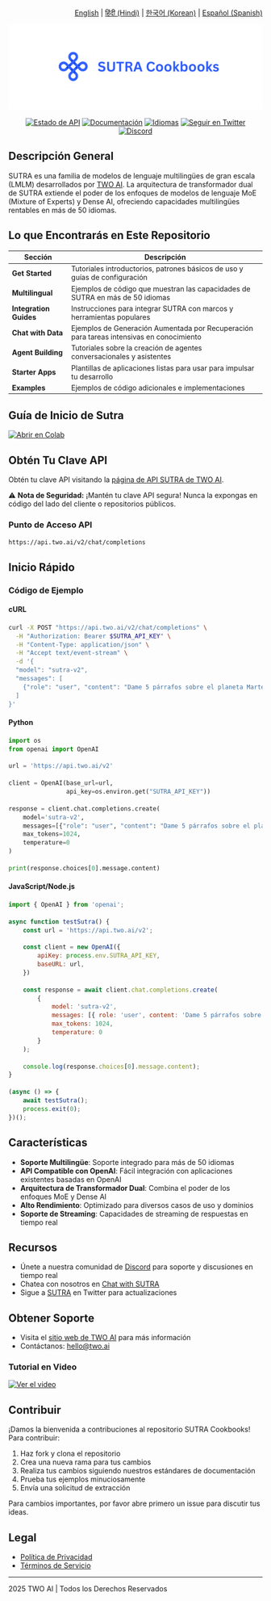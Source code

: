 <div align="right">
  <a href="README.md">English</a> |
  <a href="README.hi.md">हिंदी (Hindi)</a> |
  <a href="README.ko.md">한국어 (Korean)</a> |
  <a href="README.es.md">Español (Spanish)</a>
</div>

<p align="center">
  <img src="https://github.com/Shubhwithai/Sutra_Cookbooks/blob/main/images/SUTRA%20Cookbooks%20(1).svg" alt="SUTRA Banner" width="800"/>
</p>

<p align="center">
  <a href="https://developer.two.ai/"><img src="https://img.shields.io/badge/API-Active-success.svg" alt="Estado de API"></a>
  <a href="https://docs.two.ai/"><img src="https://img.shields.io/badge/Docs-Available-blue.svg" alt="Documentación"></a>
  <a href="https://www.two.ai/sutra"><img src="https://img.shields.io/badge/Languages-50%2B-orange.svg" alt="Idiomas"></a>
  <a href="https://x.com/sutra_dev"><img src="https://img.shields.io/twitter/follow/sutra_dev?style=social" alt="Seguir en Twitter"></a>
  <a href="https://discord.com/invite/NK9h6MFpxF"><img src="https://img.shields.io/badge/Discord-Join%20Us-7289DA?logo=discord&logoColor=white" alt="Discord"></a>
</p>

## Descripción General

SUTRA es una familia de modelos de lenguaje multilingües de gran escala (LMLM) desarrollados por [TWO AI](https://www.two.ai). La arquitectura de transformador dual de SUTRA extiende el poder de los enfoques de modelos de lenguaje MoE (Mixture of Experts) y Dense AI, ofreciendo capacidades multilingües rentables en más de 50 idiomas.

## Lo que Encontrarás en Este Repositorio

| Sección | Descripción |
|---------|-------------|
| **Get Started** | Tutoriales introductorios, patrones básicos de uso y guías de configuración |
| **Multilingual** | Ejemplos de código que muestran las capacidades de SUTRA en más de 50 idiomas |
| **Integration Guides** | Instrucciones para integrar SUTRA con marcos y herramientas populares |
| **Chat with Data** | Ejemplos de Generación Aumentada por Recuperación para tareas intensivas en conocimiento |
| **Agent Building** | Tutoriales sobre la creación de agentes conversacionales y asistentes |
| **Starter Apps** | Plantillas de aplicaciones listas para usar para impulsar tu desarrollo |
| **Examples** | Ejemplos de código adicionales e implementaciones |

## Guía de Inicio de Sutra

[![Abrir en Colab](https://colab.research.google.com/assets/colab-badge.svg)](https://colab.research.google.com/drive/1j7B8mDIU8KMZ_IB-oaL_qLqXmWYYh0Xu)


## Obtén Tu Clave API

Obtén tu clave API visitando la [página de API SUTRA de TWO AI](https://developer.two.ai/).

⚠️ **Nota de Seguridad:** ¡Mantén tu clave API segura! Nunca la expongas en código del lado del cliente o repositorios públicos.

### Punto de Acceso API

```
https://api.two.ai/v2/chat/completions
```

## Inicio Rápido

### Código de Ejemplo

#### cURL

```bash
curl -X POST "https://api.two.ai/v2/chat/completions" \
  -H "Authorization: Bearer $SUTRA_API_KEY" \
  -H "Content-Type: application/json" \
  -H "Accept text/event-stream" \
  -d '{
  "model": "sutra-v2",
  "messages": [
    {"role": "user", "content": "Dame 5 párrafos sobre el planeta Marte"}
  ]
}'
```

#### Python

```python
import os
from openai import OpenAI

url = 'https://api.two.ai/v2'

client = OpenAI(base_url=url,
                api_key=os.environ.get("SUTRA_API_KEY"))

response = client.chat.completions.create(
    model='sutra-v2',
    messages=[{"role": "user", "content": "Dame 5 párrafos sobre el planeta Marte"}],
    max_tokens=1024,
    temperature=0
)

print(response.choices[0].message.content)
```

#### JavaScript/Node.js

```javascript
import { OpenAI } from 'openai';

async function testSutra() {
    const url = 'https://api.two.ai/v2';

    const client = new OpenAI({
        apiKey: process.env.SUTRA_API_KEY,
        baseURL: url,
    })

    const response = await client.chat.completions.create(
        {
            model: 'sutra-v2',
            messages: [{ role: 'user', content: 'Dame 5 párrafos sobre el planeta Marte' }],
            max_tokens: 1024,
            temperature: 0
        }
    );

    console.log(response.choices[0].message.content);
}

(async () => { 
    await testSutra(); 
    process.exit(0); 
})();
```

## Características

- **Soporte Multilingüe**: Soporte integrado para más de 50 idiomas
- **API Compatible con OpenAI**: Fácil integración con aplicaciones existentes basadas en OpenAI
- **Arquitectura de Transformador Dual**: Combina el poder de los enfoques MoE y Dense AI
- **Alto Rendimiento**: Optimizado para diversos casos de uso y dominios
- **Soporte de Streaming**: Capacidades de streaming de respuestas en tiempo real

## Recursos

- Únete a nuestra comunidad de [Discord](https://discord.com/invite/NK9h6MFpxF) para soporte y discusiones en tiempo real
- Chatea con nosotros en [Chat with SUTRA](https://chat.two.ai/)
- Sigue a [SUTRA](https://twitter.com/sutra_dev) en Twitter para actualizaciones


## Obtener Soporte

- Visita el [sitio web de TWO AI](https://www.two.ai) para más información
- Contáctanos: hello@two.ai


### Tutorial en Video

[![Ver el video](https://img.youtube.com/vi/c_eKp1E48DE/maxresdefault.jpg)](https://www.youtube.com/watch?v=c_eKp1E48DE)

## Contribuir

¡Damos la bienvenida a contribuciones al repositorio SUTRA Cookbooks! Para contribuir:

1. Haz fork y clona el repositorio
2. Crea una nueva rama para tus cambios
3. Realiza tus cambios siguiendo nuestros estándares de documentación
4. Prueba tus ejemplos minuciosamente
5. Envía una solicitud de extracción

Para cambios importantes, por favor abre primero un issue para discutir tus ideas.


## Legal

- [Política de Privacidad](https://two.ai/legal/privacy)
- [Términos de Servicio](https://two.ai/legal/terms)

---

 2025 TWO AI | Todos los Derechos Reservados
